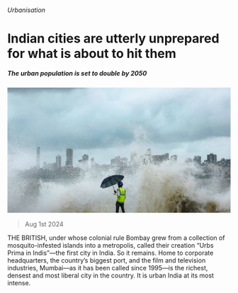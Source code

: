###### Urbanisation

# Indian cities are utterly unprepared for what is about to hit them 

##### The urban population is set to double by 2050 

![image](images/20240803_ASP002.jpg) 

> Aug 1st 2024 

THE BRITISH, under whose colonial rule Bombay grew from a collection of mosquito-infested islands into a metropolis, called their creation “Urbs Prima in Indis”—the first city in India. So it remains. Home to corporate headquarters, the country’s biggest port, and the film and television industries, Mumbai—as it has been called since 1995—is the richest, densest and most liberal city in the country. It is urban India at its most intense. 

